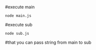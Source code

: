 #execute main

    node main.js

#execute sub

    node sub.js

#that you can pass string from main to sub
